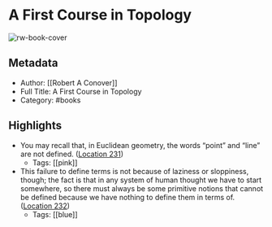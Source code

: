 # A First Course in Topology

![rw-book-cover](https://m.media-amazon.com/images/I/81hFAlNbkzL._SY160.jpg)

## Metadata
- Author: [[Robert A Conover]]
- Full Title: A First Course in Topology
- Category: #books

## Highlights
- You may recall that, in Euclidean geometry, the words “point” and “line” are not defined. ([Location 231](https://readwise.io/to_kindle?action=open&asin=B00IZUEFTY&location=231))
    - Tags: [[pink]] 
- This failure to define terms is not because of laziness or sloppiness, though; the fact is that in any system of human thought we have to start somewhere, so there must always be some primitive notions that cannot be defined because we have nothing to define them in terms of. ([Location 232](https://readwise.io/to_kindle?action=open&asin=B00IZUEFTY&location=232))
    - Tags: [[blue]] 
